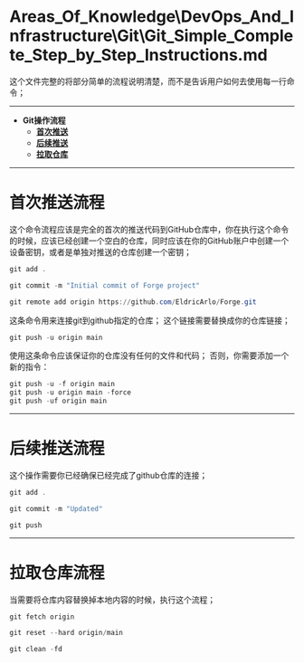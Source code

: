 # Areas_Of_Knowledge\DevOps_And_Infrastructure\Git\Git_Simple_Complete_Step_by_Step_Instructions.md

这个文件完整的将部分简单的流程说明清楚，而不是告诉用户如何去使用每一行命令；

---

*   **Git操作流程**
    *   [**首次推送**](#首次推送流程)
    *   [**后续推送**](#后续推送流程)
    *   [**拉取仓库**](#拉取仓库流程)

---

# 首次推送流程

这个命令流程应该是完全的首次的推送代码到GitHub仓库中，你在执行这个命令的时候，应该已经创建一个空白的仓库，同时应该在你的GitHub账户中创建一个设备密钥，或者是单独对推送的仓库创建一个密钥；

```PowerShell
git add .
```
```PowerShell
git commit -m "Initial commit of Forge project"
```
```PowerShell
git remote add origin https://github.com/EldricArlo/Forge.git
```
这条命令用来连接git到github指定的仓库；
这个链接需要替换成你的仓库链接；
```PowerShell
git push -u origin main
```
使用这条命令应该保证你的仓库没有任何的文件和代码；
否则，你需要添加一个新的指令：
```PowerShell
git push -u -f origin main
git push -u origin main -force
git push -uf origin main
```

---

# 后续推送流程

这个操作需要你已经确保已经完成了github仓库的连接；
```PowerShell
git add .
```
```PowerShell
git commit -m "Updated"
```
```PowerShell
git push
```

---

# 拉取仓库流程

当需要将仓库内容替换掉本地内容的时候，执行这个流程；
```PowerShell
git fetch origin
```
```PowerShell
git reset --hard origin/main
```
```PowerShell
git clean -fd
```

